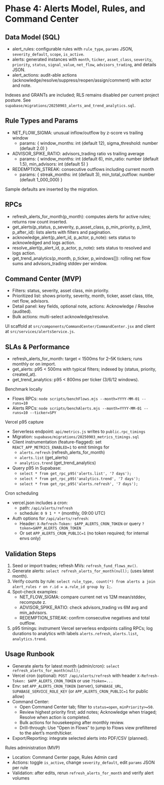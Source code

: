 # Phase 4: Alerts Model, Rules, and Command Center

## Data Model (SQL)
- alert_rules: configurable rules with `rule_type`, `params` JSON, `severity_default`, `scope`, `is_active`.
- alerts: generated instances with `month`, `ticker`, `asset_class`, `severity`, `priority`, `status`, `signal_value`, `net_flow`, `advisors_trading`, and details JSON.
- alert_actions: audit-able actions (acknowledge/resolve/suppress/reopen/assign/comment) with actor and note.

Indexes and GRANTs are included; RLS remains disabled per current project posture. See `supabase/migrations/20250903_alerts_and_trend_analytics.sql`.

## Rule Types and Params
- NET_FLOW_SIGMA: unusual inflow/outflow by z-score vs trailing window
  - params: { window_months: int (default 12), sigma_threshold: number (default 2.0) }
- ADVISOR_SPIKE_RATIO: advisors_trading ratio vs trailing average
  - params: { window_months: int (default 6), min_ratio: number (default 1.5), min_advisors: int (default 5) }
- REDEMPTION_STREAK: consecutive outflows including current month
  - params: { streak_months: int (default 3), min_total_outflow: number (default 1_000_000) }

Sample defaults are inserted by the migration.

## RPCs
- refresh_alerts_for_month(p_month): computes alerts for active rules; returns row count inserted.
- get_alerts(p_status, p_severity, p_asset_class, p_min_priority, p_limit, p_after_id): lists alerts with filters and pagination.
- acknowledge_alert(p_alert_id, p_actor, p_note): sets status to acknowledged and logs action.
- resolve_alert(p_alert_id, p_actor, p_note): sets status to resolved and logs action.
- get_trend_analytics(p_month, p_ticker, p_windows[]): rolling net flow sums and advisors_trading stddev per window.

## Command Center (MVP)
- Filters: status, severity, asset class, min priority.
- Prioritized list: shows priority, severity, month, ticker, asset class, title, net flow, advisors.
- Detail panel: key fields, optional note, actions: Acknowledge / Resolve (audited).
- Bulk actions: multi-select acknowledge/resolve.

UI scaffold at `src/components/CommandCenter/CommandCenter.jsx` and client at `src/services/alertsService.js`.

## SLAs & Performance
- refresh_alerts_for_month: target < 1500ms for 2–5K tickers; runs monthly or on import.
- get_alerts: p95 < 500ms with typical filters; indexed by (status, priority, created_at).
- get_trend_analytics: p95 < 800ms per ticker (3/6/12 windows).

Benchmark locally
- Flows RPCs: `node scripts/benchFlows.mjs --month=YYYY-MM-01 --runs=10`
- Alerts RPCs: `node scripts/benchAlerts.mjs --month=YYYY-MM-01 --runs=10 --ticker=SPY`

Vercel p95 capture
- Serverless endpoint: `api/metrics.js` writes to `public.rpc_timings`
- Migration: `supabase/migrations/20250903_metrics_timings.sql`
- Client instrumentation (feature-flagged): set `REACT_APP_METRICS_ENABLED=1` to emit timings for
  - `alerts.refresh` (refresh_alerts_for_month)
  - `alerts.list` (get_alerts)
  - `analytics.trend` (get_trend_analytics)
- Query p95 in Supabase:
  - `select * from get_rpc_p95('alerts.list', '7 days');`
  - `select * from get_rpc_p95('analytics.trend', '7 days');`
  - `select * from get_rpc_p95('alerts.refresh', '7 days');`

Cron scheduling
- vercel.json includes a cron:
  - path: `/api/alerts/refresh`
  - schedule: `0 9 1 * *` (monthly, 09:00 UTC)
- Auth options for `/api/alerts/refresh`:
  - Header: `X-Refresh-Token: $APP_ALERTS_CRON_TOKEN` or query `?token=$APP_ALERTS_CRON_TOKEN`
  - Or set `APP_ALERTS_CRON_PUBLIC=1` (no token required; for internal envs only)

## Validation Steps
1) Seed or import trades; refresh MVs: `refresh_fund_flows_mv()`.
2) Generate alerts: `select refresh_alerts_for_month(null);` (uses latest month).
3) Verify counts by rule: `select rule_type, count(*) from alerts a join alert_rules r on r.id = a.rule_id group by 1;`.
4) Spot-check examples:
   - NET_FLOW_SIGMA: compare current net vs 12M mean/stddev, recompute z.
   - ADVISOR_SPIKE_RATIO: check advisors_trading vs 6M avg and min_advisors.
   - REDEMPTION_STREAK: confirm consecutive negatives and total outflow.
5) p95 timings: instrument Vercel serverless endpoints calling RPCs; log durations to analytics with labels `alerts.refresh`, `alerts.list`, `analytics.trend`.

## Usage Runbook
- Generate alerts for latest month (admin/cron): `select refresh_alerts_for_month(null);`
- Vercel cron (optional): `POST /api/alerts/refresh` with header `X-Refresh-Token: $APP_ALERTS_CRON_TOKEN` or use `?token=...`
- Env: set `APP_ALERTS_CRON_TOKEN` (server), `SUPABASE_URL`, `SUPABASE_SERVICE_ROLE_KEY` (or `APP_ALERTS_CRON_PUBLIC=1` for public allow)
- Command Center:
  - Open Command Center tab; filter to `status=open`, `minPriority>=50`.
  - Review highest priority first; add notes; Acknowledge when triaged; Resolve when action is completed.
  - Bulk actions for housekeeping after monthly review.
  - Drill-through: Use “Open in Flows” to jump to Flows view prefiltered to the alert’s month/ticker.
- Export/Reporting: integrate selected alerts into PDF/CSV (planned).

Rules administration (MVP)
- Location: Command Center page, Rules Admin card
- Actions: toggle `is_active`, change `severity_default`, edit `params` JSON per rule
- Validation: after edits, rerun `refresh_alerts_for_month` and verify alert volumes


